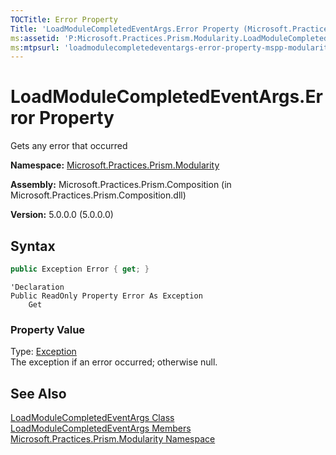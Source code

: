 ```yaml
---
TOCTitle: Error Property
Title: 'LoadModuleCompletedEventArgs.Error Property (Microsoft.Practices.Prism.Modularity)'
ms:assetid: 'P:Microsoft.Practices.Prism.Modularity.LoadModuleCompletedEventArgs.Error'
ms:mtpsurl: 'loadmodulecompletedeventargs-error-property-mspp-modularity.md'
---
```



# LoadModuleCompletedEventArgs.Error Property

Gets any error that occurred

**Namespace:** [Microsoft.Practices.Prism.Modularity](/patterns-practices/reference/mspp-regions-namespace)

**Assembly:** Microsoft.Practices.Prism.Composition (in Microsoft.Practices.Prism.Composition.dll)

**Version:** 5.0.0.0 (5.0.0.0)

## Syntax

```C#
public Exception Error { get; }
```
```VB
'Declaration
Public ReadOnly Property Error As Exception
	Get
```
### Property Value

Type: [Exception](http://msdn2.microsoft.com/en-us/library/c18k6c59)  
The exception if an error occurred; otherwise null.

## See Also

[LoadModuleCompletedEventArgs Class](/patterns-practices/reference/loadmodulecompletedeventargs-class-mspp-mefextensions-modularity)<br/>
[LoadModuleCompletedEventArgs Members](/patterns-practices/reference/loadmodulecompletedeventargs-members-mspp-mefextensions-modularity)<br/>
[Microsoft.Practices.Prism.Modularity Namespace](/patterns-practices/reference/mspp-regions-namespace)<br/>